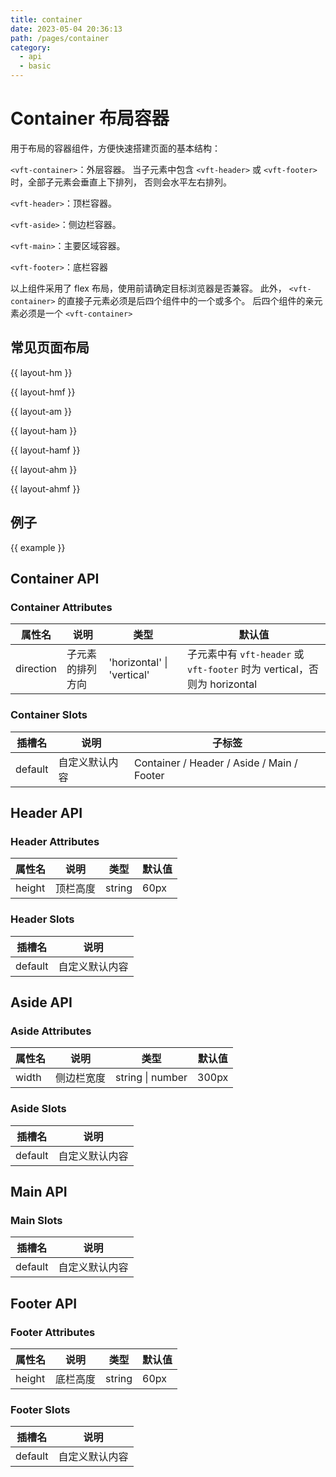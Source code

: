 ```yaml
---
title: container
date: 2023-05-04 20:36:13
path: /pages/container
category:
  - api
  - basic
---
```

# Container 布局容器

用于布局的容器组件，方便快速搭建页面的基本结构：

<!-- more -->

`<vft-container>`：外层容器。 当子元素中包含 `<vft-header>` 或 `<vft-footer>` 时，全部子元素会垂直上下排列，
否则会水平左右排列。

`<vft-header>`：顶栏容器。

`<vft-aside>`：侧边栏容器。

`<vft-main>`：主要区域容器。

`<vft-footer>`：底栏容器

以上组件采用了 flex 布局，使用前请确定目标浏览器是否兼容。 此外， `<vft-container>`
的直接子元素必须是后四个组件中的一个或多个。 后四个组件的亲元素必须是一个 `<vft-container>`

## 常见页面布局

{{ layout-hm }}

{{ layout-hmf }}

{{ layout-am }}

{{ layout-ham }}

{{ layout-hamf }}

{{ layout-ahm }}

{{ layout-ahmf }}

## 例子

{{ example }}

## Container API

### Container Attributes

| 属性名       | 说明       | 类型                         | 默认值                                                          |
|-----------|----------|----------------------------|--------------------------------------------------------------|
| direction | 子元素的排列方向 | 'horizontal' \| 'vertical' | 子元素中有 `vft-header` 或 `vft-footer` 时为 vertical，否则为 horizontal |

### Container Slots

| 插槽名     | 说明      | 子标签                                        |
|---------|---------|--------------------------------------------|
| default | 自定义默认内容 | Container / Header / Aside / Main / Footer |

## Header API

### Header Attributes

| 属性名    | 说明   | 类型     | 默认值  |
|--------|------|--------|------|
| height | 顶栏高度 | string | 60px |

### Header Slots

| 插槽名     | 说明      |
|---------|---------|
| default | 自定义默认内容 |

## Aside API

### Aside Attributes

| 属性名   | 说明    | 类型               | 默认值    |
|-------|-------|------------------|--------|
| width | 侧边栏宽度 | string \| number | 300px |

### Aside Slots

| 插槽名     | 说明      |
|---------|---------|
| default | 自定义默认内容 |

## Main API

### Main Slots

| 插槽名     | 说明      |
|---------|---------|
| default | 自定义默认内容 |

## Footer API

### Footer Attributes

| 属性名    | 说明   | 类型     | 默认值  |
|--------|------|--------|------|
| height | 底栏高度 | string | 60px |

### Footer Slots

| 插槽名     | 说明      |
|---------|---------|
| default | 自定义默认内容 |
